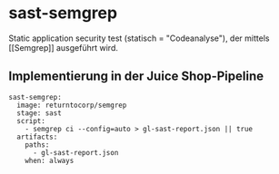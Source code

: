 # sast-semgrep

Static application security test (statisch = "Codeanalyse"), der mittels [[Semgrep]] ausgeführt wird.

## Implementierung in der Juice Shop-Pipeline
```
sast-semgrep:
  image: returntocorp/semgrep
  stage: sast
  script:
    - semgrep ci --config=auto > gl-sast-report.json || true
  artifacts:
    paths:
      - gl-sast-report.json
    when: always
```
